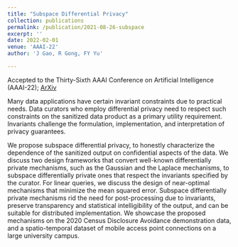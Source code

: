 ```yaml
---
title: "Subspace Differential Privacy"
collection: publications
permalink: /publication/2021-08-26-subspace
excerpt: ''
date: 2022-02-01
venue: 'AAAI-22'
author: 'J Gao, R Gong, FY Yu'

---
```


Accepted to the Thirty-Sixth AAAI Conference on Artificial Intelligence (AAAI-22); [ArXiv](https://arxiv.org/abs/2108.11527)



Many data applications have certain invariant constraints due to practical needs. Data curators who employ differential privacy need to respect such constraints on the sanitized data product as a primary utility requirement. Invariants challenge the formulation, implementation, and interpretation of privacy guarantees. 

We propose subspace differential privacy, to honestly characterize the dependence of the sanitized output on confidential aspects of the data. We discuss two design frameworks that convert well-known differentially private mechanisms, such as the Gaussian and the Laplace mechanisms, to subspace differentially private ones that respect the invariants specified by the curator. For linear queries, we discuss the design of near-optimal mechanisms that minimize the mean squared error. Subspace differentially private mechanisms rid the need for post-processing due to invariants, preserve transparency and statistical intelligibility of the output, and can be suitable for distributed implementation. We showcase the proposed mechanisms on the 2020 Census Disclosure Avoidance demonstration data, and a spatio-temporal dataset of mobile access point connections on a large university campus.


